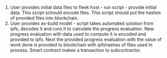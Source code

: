 1) User provides initial data files to fleek host - run script - provide initial data.
    This script schould encode files.
    This script should put the hashes of provided files into blockchain.
2) User provides as-build model - script takes automated solution from ipfs, decodes it and runs it to calculate the progress evaluation.
    New progress evaluation with data used to compute it is encoded and provided to ipfs.
    Next the provided progress evaluation with the value of work done is provided to blockchain with ipfshashes of files used in process.
    Smart contract makes a transaction to subcontractor.